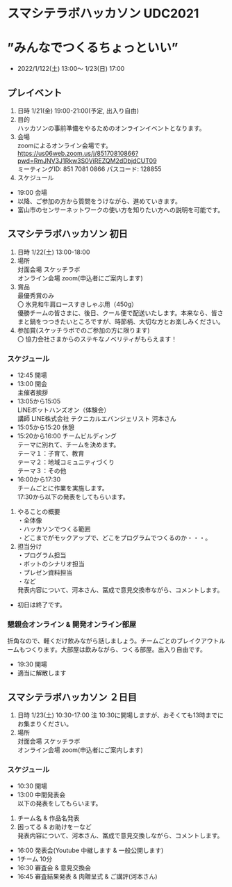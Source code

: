 # スマシテラボハッカソン UDC2021 
# ”みんなでつくるちょっといい”
- 2022/1/122(土) 13:00～ 1/23(日) 17:00 
##  プレイベント
1. 日時 1/21(金) 19:00-21:00(予定, 出入り自由)
1. 目的<br>
ハッカソンの事前準備をやるためのオンラインイベントとなります。
1. 会場<br>
zoomによるオンライン会場です。<br>
https://us06web.zoom.us/j/85170810866?pwd=RmJNV3J1Rkw3S0ViREZQM2dDbjdCUT09
<br>ミーティングID: 851 7081 0866
パスコード: 128855
1. スケジュール
- 19:00 会場
- 以降、ご参加の方から質問をうけながら、進めていきます。
- 富山市のセンサーネットワークの使い方を知りたい方への説明を可能です。

## スマシテラボハッカソン 初日
1. 日時 1/22(土) 13:00-18:00
1. 場所 <br>
対面会場 スケッチラボ<br>
オンライン会場 zoom(申込者にご案内します)
1. 賞品<br>
最優秀賞のみ<br>
〇 氷見和牛肩ロースすきしゃぶ用（450g）<br>
優勝チームの皆さまに、後日、クール便で配送いたします。本来なら、皆さまと鍋をつつきたいところですが、時節柄、大切な方とお楽しみください。
1. 参加賞(スケッチラボでのご参加の方に限ります)<br>
〇 協力会社さまからのステキなノベリティがもらえます！
### スケジュール
- 12:45 開場
- 13:00 開会<br>
主催者挨拶
- 13:05から15:05  <br>
LINEボットハンズオン（体験会）<br>
講師 LINE株式会社 テクニカルエバンジェリスト 河本さん<br>
- 15:05から15:20 休憩
- 15:20から16:00 チームビルディング<br>
テーマに別れて、チームを決めます。<br>
テーマ１：子育て、教育<br>
テーマ２：地域コミュニティづくり<br>
テーマ３：その他<br>
- 16:00から17:30<br>
チームごとに作業を実施します。<br>
17:30から以下の発表をしてもらいます。<br>
1) やることの概要<br>
・全体像<br>
・ハッカソンでつくる範囲<br>
・どこまでがモックアップで、どこをプログラムでつくるのか・・・。
2) 担当分け<br>
・プログラム担当<br>
・ボットのシナリオ担当<br>
・プレゼン資料担当<br>
・など<br>
発表内容について、河本さん、冨成で意見交換市ながら、コメントします。
- 初日は終了です。
### 懇親会オンライン & 開発オンライン部屋
折角なので、軽くだけ飲みながら話しましょう。チームごとのブレイクアウトルームもつくります。大部屋は飲みながら、つくる部屋。出入り自由です。
- 19:30 開場
- 適当に解散します

## スマシテラボハッカソン ２日目
1. 日時 1/23(土) 10:30-17:00 注 10:30に開場しますが、おそくても13時までにお集まりください。
1. 場所 <br>
対面会場 スケッチラボ<br>
オンライン会場 zoom(申込者にご案内します)
### スケジュール
- 10:30 開場
- 13:00 中間発表会 <br>
以下の発表をしてもらいます。<br>
1) チーム名 & 作品名発表<br>
2) 困ってる & お助けをーなど<br>
発表内容について、河本さん、冨成で意見交換しながら、コメントします。
- 16:00 発表会(Youtube 中継します & 一般公開します) <br>
- 1チーム 10分 
- 16:30 審査会 & 意見交換会
- 16:45 審査結果発表 & 肉贈呈式 & ご講評(河本さん)

